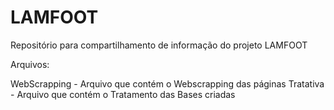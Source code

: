 # LAMFOOT
Repositório para compartilhamento de informação do projeto LAMFOOT

Arquivos:

WebScrapping - Arquivo que contém o Webscrapping das páginas
Tratativa - Arquivo que contém o Tratamento das Bases criadas
